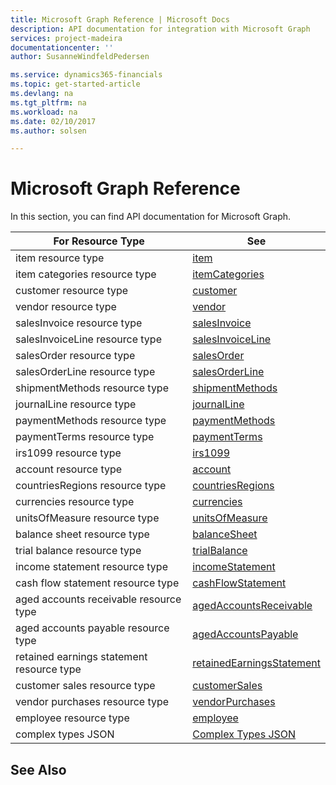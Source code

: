 ```yaml
---
title: Microsoft Graph Reference | Microsoft Docs
description: API documentation for integration with Microsoft Graph
services: project-madeira
documentationcenter: ''
author: SusanneWindfeldPedersen

ms.service: dynamics365-financials
ms.topic: get-started-article
ms.devlang: na
ms.tgt_pltfrm: na
ms.workload: na
ms.date: 02/10/2017
ms.author: solsen

---
```

# Microsoft Graph Reference
In this section, you can find API documentation for Microsoft Graph.

|For Resource Type|See|
|-----------------|---|
|item resource type|[item](item.md)|
|item categories resource type|[itemCategories](itemcategories.md)|
|customer resource type|[customer](customer.md)|
|vendor resource type|[vendor](vendor.md)|
|salesInvoice resource type|[salesInvoice](salesinvoice.md)|
|salesInvoiceLine resource type|[salesInvoiceLine](salesinvoiceline.md)|
|salesOrder resource type|[salesOrder](salesorder.md)|
|salesOrderLine resource type|[salesOrderLine](salesorderline.md)|
|shipmentMethods resource type|[shipmentMethods](shipmentmethods.md)|
|journalLine resource type|[journalLine](journalline.md)|
|paymentMethods resource type|[paymentMethods](paymentmethods.md)|
|paymentTerms resource type|[paymentTerms](paymentterms.md)|
|irs1099 resource type|[irs1099](irs1099.md)|
|account resource type|[account](account.md)|
|countriesRegions resource type|[countriesRegions](countriesregions.md)|
|currencies resource type|[currencies](currencies.md)|
|unitsOfMeasure resource type|[unitsOfMeasure](unitsofmeasure.md)|
|balance sheet resource type|[balanceSheet](balanceSheet.md)|
|trial balance resource type|[trialBalance](trialBalance.md)|
|income statement resource type|[incomeStatement](incomeStatement.md)|
|cash flow statement resource type|[cashFlowStatement](cashFlowStatement.md)|
|aged accounts receivable resource type|[agedAccountsReceivable](agedAccountsReceivable.md)|
|aged accounts payable resource type|[agedAccountsPayable](agedAccountsPayable.md)|
|retained earnings statement resource type|[retainedEarningsStatement](retainedEarningsStatement.md)|
|customer sales resource type|[customerSales](customerSales.md)|
|vendor purchases resource type|[vendorPurchases](vendorPurchases.md)|
|employee resource type|[employee](employee.md)|
|complex types JSON|[Complex Types JSON](complex-types.md)|

## See Also
